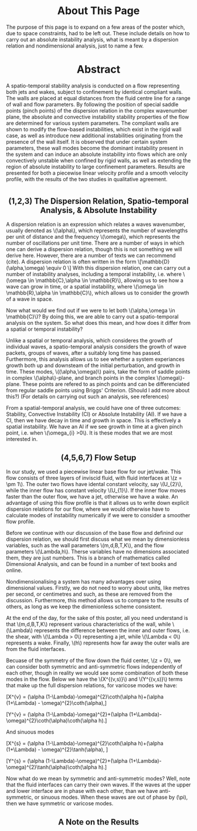 <!-- <html> -->
<head>
<script type="text/javascript" id="MathJax-script" async
  src="https://cdn.jsdelivr.net/npm/mathjax@3/es5/tex-mml-chtml.js">
</script>
</head>

<body>
<h1> </h1>
<h1 style="text-align: center;"> About This Page </h1>

The purpose of this page is to expand on a few areas of the poster which, due to space constraints, had to be left out. These include details on how to carry out an absolute instability analysis, what is meant by a dispersion relation and nondimensional analysis, just to name a few.  
<h1 style="text-align: center;"> Abstract </h1>
A spatio-temporal stability analysis is conducted on a flow representing both jets and wakes, subject to confinement by identical compliant walls. The walls are placed at equal distances from the fluid centre line for a range of wall and flow parameters. By following the position of special saddle points (pinch points) of the dispersion relation in the complex wavenumber plane, the absolute and convective instability stability properties of the flow are determined for various system parameters. The compliant walls are shown to modify the flow-based instabilities, which exist in the rigid wall case, as well as introduce new additional instabilities originating from the presence of the wall itself. It is observed that under certain system parameters, these wall modes become the dominant instability present in the system and can induce an absolute instability into flows which are only convectively unstable when confined by rigid walls, as well as extending the region of absolute instability to large confinement parameters. Results are presented for both a piecewise linear velocity profile and a smooth velocity profile, with the results of the two studies in qualitative agreement. 
<h1> </h1> 

<h2 style="text-align: center;"> (1,2,3) The Dispersion Relation, Spatio-temporal Analysis, & Absolute Instability </h2>


<p> A dispersion relation is an expression which relates a waves wavenumber, usually denoted as \(\alpha\), which represents the number of wavelengths per unit of distance and the frequency \(\omega\), which represents the number of oscillations per unit time. There are a number of ways in which one can derive a dispersion relation, though this is not something we will derive here. However, there are a number of texts we can recommend (cite). A dispersion relation is often written in the form 
\[\mathbb{D}(\alpha,\omega) \equiv 0 \] 
With this dispersion relation, one can carry out a number of instability analyses, including a temporal instability, i.e. where \(\omega \in \mathbb{C},\alpha \in \mathbb{R}\), allowing us to see how a wave can grow in time, or a spatial instability, where \(\omega \in \mathbb{R},\alpha \in \mathbb{C}\), which allows us to consider the growth of a wave in space. </p> 

<p> Now what would we find out if we were to let both \(\alpha,\omega \in \mathbb{C}\)? By doing this, we are able to carry out a spatio-temporal analysis on the system. So what does this mean, and how does it differ from a spatial or temporal instability? </p> 

<p> Unlike a spatial or temporal analysis, which consideres the growth of individual waves, a spatio-temporal analysis considers the growth of wave packets, groups of waves, after a suitably long time has passed. Furthermore, this analysis allows us to see whether a system experiances growth both up and downsteam of the initial perturbation, and growth in time. These modes, \((\alpha,\omega)\) pairs, take the form of saddle points in complex \(\alpha\)-plane, and branch points in the complex \(\omega\)-plane. These points are refered to as pinch points and can be differenciated from regular saddle points using Briggs' Criterion. (Should I add more about this?) (For details on carrying out such an analysis, see references)</p> 

<p> 
From a spatial-temporal analysis, we could have one of three outcomes: Stability, Convective Instability (CI) or Absolute Instability (AI). If we have a CI, then we have decay in time and growth in space. This is effectively a spatial instability. We have an AI if we see growth in time at a given pinch point, i.e. when \(\omega_{i} >0\). It is these modes that we are most interested in. 
</p> 

<h2 style="text-align: center;"> (4,5,6,7) Flow Setup </h2>

<p> In our study, we used a piecewise linear base flow for our jet/wake. This flow consists of three layers of inviscid fluid, with fluid interfaces at \(z = \pm 1\). The outer two flows have idental constant velocity, say \(U_{2}\), while the inner flow has constant velocity \(U_{1}\). If the inner flow moves faster than the outer flow, we have a jet, otherwise we have a wake. An advantage of using this flow profile is that it allows us to write down explicit dispersion relations for our flow, where we would otherwise have to calculate modes of instability numerically if we were to consider a smoother flow profile. 
</p>

<p> Before we continue with our discussion of the base flow and definind our dispersion relation, we should first discuss what we mean by dimensionless variables, such as the wall parameters \(m,d,B,T,K\), and the flow parameters \(\Lambda,h\). Therse variables have no dimensions associated them, they are just numbers. This is a branch of mathematics called Dimensional Analysis, and can be found in a number of text books and online.</p>
<p>
Nondimensionalising a system has many advantages over using dimensional values. Firstly, we do not need to worry about units, like metres per second, or centimetres and such, as these are removed from the discussion. Furthermore, this method allows us to compare to the results of others, as long as we keep the dimenionless scheme consistent. 
</p>
<p>
At the end of the day, for the sake of this poster, all you need understand is that \(m,d,B,T,K\) represent various characteristics of the wall, while \(\Lambda\) represents the difference between the inner and outer flows, i.e. the shear, with \(\Lambda &gt; 0\) representing a jet, while \(\Lambda &lt; 0\) represents a wake. Finally, \(h\) represents how far away the outer walls are from the fluid interfaces. 
</p>

<p> Becuase of the symmetry of the flow down the fluid center, \(z = 0\), we can consider both symmetric and anti-symmetric flows independently of each other, though in reality we would see some combination of both these modes in the flow. Below we have the \(X^{(v,s)}\) and \(Y^{(v,s)}\) terms that make up the full dispersion relations, for varicose modes we have: 

\[X^{v} = (\alpha (1-\Lambda)-\omega)^{2}\coth(\alpha h)+(\alpha (1+\Lambda) - \omega)^{2}\coth(\alpha),\]

\[Y^{v} = (\alpha (1-\Lambda)-\omega)^{2}+(\alpha (1+\Lambda)-\omega)^{2}\coth(\alpha)\coth(\alpha h).\] 

And sinuous modes

\[X^{s} = (\alpha (1-\Lambda)-\omega)^{2}\coth(\alpha h)+(\alpha (1+\Lambda) - \omega)^{2}\tanh(\alpha), \]

\[Y^{s} = (\alpha (1-\Lambda)-\omega)^{2}+(\alpha (1+\Lambda)-\omega)^{2}\tanh(\alpha)\coth(\alpha h).\] 

Now what do we mean by symmetric and anti-symmetric modes? Well, note that the fluid interfaces can carry their own waves. If the waves at the upper and lower interface are in phase with each other, than we have anti-symmetric, or sinuous modes. When these waves are out of phase by \(\pi\), then we have symmetric or varicose modes. 
</p> 


<h2 style="text-align: center;"> A Note on the Results </h2>

</body>
<!-- </html> -->
